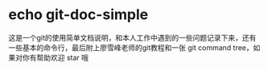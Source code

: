﻿# echo git-doc-simple
这是一个git的使用简单文档说明，和本人工作中遇到的一些问题记录下来，还有一些基本的命令行，最后附上廖雪峰老师的git教程和一张 git command tree，如果对你有帮助欢迎 star 哦
